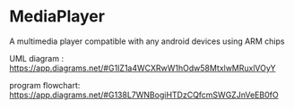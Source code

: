 # MediaPlayer
A multimedia player compatible with any android devices using ARM chips


UML diagram : https://app.diagrams.net/#G1IZ1a4WCXRwW1hOdw58MtxlwMRuxlVOyY


program flowchart: https://app.diagrams.net/#G138L7WNBogiHTDzCQfcmSWGZJnVeEB0fO
